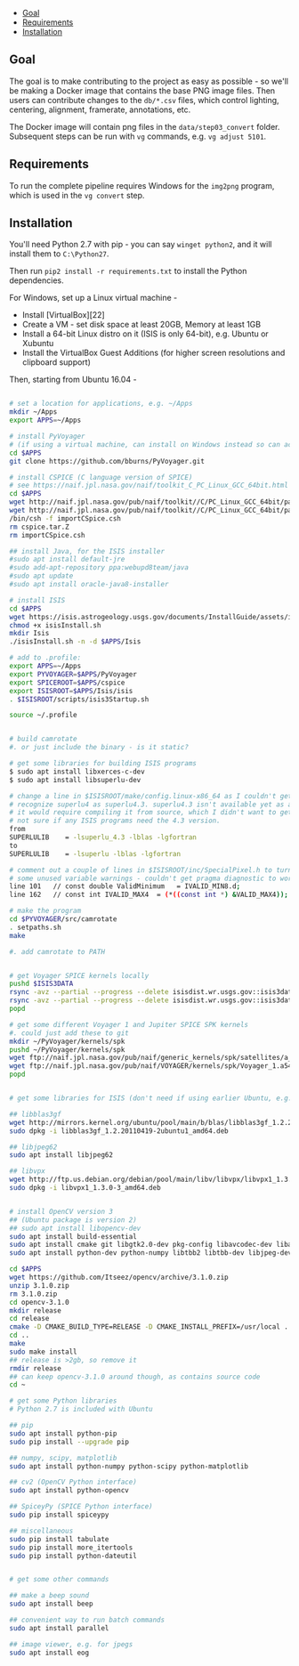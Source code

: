 - [Goal](#goal)
- [Requirements](#requirements)
- [Installation](#installation)


## Goal

The goal is to make contributing to the project as easy as possible - so we'll be making a Docker image that contains the base PNG image files. Then users can contribute changes to the `db/*.csv` files, which control lighting, centering, alignment, framerate, annotations, etc.

The Docker image will contain png files in the `data/step03_convert` folder. Subsequent steps can be run with `vg` commands, e.g. `vg adjust 5101`. 


## Requirements

To run the complete pipeline requires Windows for the `img2png` program, which is used in the `vg convert` step. 


## Installation

You'll need Python 2.7 with pip - you can say `winget python2`, and it will install them to `C:\Python27`.

Then run `pip2 install -r requirements.txt` to install the Python dependencies. 


<!-- You'll need **Windows**, **Python 2.7**, **img2png** [2], **OpenCV** version 3 [4], **SciPy** [3], **NumPy** [5], **Matplotlib** [6], **Pillow** [8], **tabulate** [10], **more-itertools** [14], and **ffmpeg** [7]. Building one of the included .csv data files (positions.csv) requires **SpiceyPy** [11], a Python interface to **SPICE** [12].  -->

<!-- I started with an installation of **Anaconda** [9], a Python distribution with lots of pre-installed scientific libraries, including **Matplotlib**, **NumPy**, **Pillow**, and **SciPy**, and added the rest with `pip`.  -->

<!-- At this point I'm not sure how rough the installation process might be.  -->

<!-- Note that **img2png** is only available on Windows - in the future, the PNG images (or JPGs) could be hosted elsewhere for download, to skip the tarfile and extraction and conversion steps, and allow for cross-platform use, if the editing needs to be distributed. -->

For Windows, set up a Linux virtual machine -

* Install [VirtualBox][22]
* Create a VM - set disk space at least 20GB, Memory at least 1GB
* Install a 64-bit Linux distro on it (ISIS is only 64-bit), e.g. Ubuntu or Xubuntu
* Install the VirtualBox Guest Additions (for higher screen resolutions and clipboard support)

Then, starting from Ubuntu 16.04 -

<!-- (put these into an install script) -->

```bash

# set a location for applications, e.g. ~/Apps
mkdir ~/Apps
export APPS=~/Apps

# install PyVoyager
# (if using a virtual machine, can install on Windows instead so can access the image files from there also)
cd $APPS
git clone https://github.com/bburns/PyVoyager.git

# install CSPICE (C language version of SPICE)
# see https://naif.jpl.nasa.gov/naif/toolkit_C_PC_Linux_GCC_64bit.html
cd $APPS
wget http://naif.jpl.nasa.gov/pub/naif/toolkit//C/PC_Linux_GCC_64bit/packages/cspice.tar.Z
wget http://naif.jpl.nasa.gov/pub/naif/toolkit//C/PC_Linux_GCC_64bit/packages/importCSpice.csh
/bin/csh -f importCSpice.csh
rm cspice.tar.Z
rm importCSpice.csh

## install Java, for the ISIS installer
#sudo apt install default-jre
#sudo add-apt-repository ppa:webupd8team/java
#sudo apt update
#sudo apt install oracle-java8-installer

# install ISIS
cd $APPS
wget https://isis.astrogeology.usgs.gov/documents/InstallGuide/assets/isisInstall.sh
chmod +x isisInstall.sh
mkdir Isis
./isisInstall.sh -n -d $APPS/Isis

# add to .profile:
export APPS=~/Apps
export PYVOYAGER=$APPS/PyVoyager
export SPICEROOT=$APPS/cspice
export ISISROOT=$APPS/Isis/isis
. $ISISROOT/scripts/isis3Startup.sh

source ~/.profile


# build camrotate
#. or just include the binary - is it static?

# get some libraries for building ISIS programs
$ sudo apt install libxerces-c-dev
$ sudo apt install libsuperlu-dev

# change a line in $ISISROOT/make/config.linux-x86_64 as I couldn't get it to
# recognize superlu4 as superlu4.3. superlu4.3 isn't available yet as a package - 
# it would require compiling it from source, which I didn't want to get into. 
# not sure if any ISIS programs need the 4.3 version. 
from 
SUPERLULIB    = -lsuperlu_4.3 -lblas -lgfortran
to 
SUPERLULIB    = -lsuperlu -lblas -lgfortran

# comment out a couple of lines in $ISISROOT/inc/SpecialPixel.h to turn off
# some unused variable warnings - couldn't get pragma diagnostic to work
line 101   // const double ValidMinimum   = IVALID_MIN8.d;
line 162   // const int IVALID_MAX4  = (*((const int *) &VALID_MAX4));

# make the program
cd $PYVOYAGER/src/camrotate
. setpaths.sh
make

#. add camrotate to PATH


# get Voyager SPICE kernels locally
pushd $ISIS3DATA
rsync -avz --partial --progress --delete isisdist.wr.usgs.gov::isis3data/data/voyager1 .
rsync -avz --partial --progress --delete isisdist.wr.usgs.gov::isis3data/data/voyager2 .
popd

# get some different Voyager 1 and Jupiter SPICE SPK kernels
#. could just add these to git
mkdir ~/PyVoyager/kernels/spk
pushd ~/PyVoyager/kernels/spk
wget ftp://naif.jpl.nasa.gov/pub/naif/generic_kernels/spk/satellites/a_old_versions/jup100.bsp
wget ftp://naif.jpl.nasa.gov/pub/naif/VOYAGER/kernels/spk/Voyager_1.a54206u_V0.2_merged.bsp
popd


# get some libraries for ISIS (don't need if using earlier Ubuntu, e.g. 12.04)

## libblas3gf
wget http://mirrors.kernel.org/ubuntu/pool/main/b/blas/libblas3gf_1.2.20110419-2ubuntu1_amd64.deb
sudo dpkg -i libblas3gf_1.2.20110419-2ubuntu1_amd64.deb

## libjpeg62
sudo apt install libjpeg62

## libvpx
wget http://ftp.us.debian.org/debian/pool/main/libv/libvpx/libvpx1_1.3.0-3_amd64.deb
sudo dpkg -i libvpx1_1.3.0-3_amd64.deb


# install OpenCV version 3
## (Ubuntu package is version 2)
## sudo apt install libopencv-dev
sudo apt install build-essential
sudo apt install cmake git libgtk2.0-dev pkg-config libavcodec-dev libavformat-dev libswscale-dev
sudo apt install python-dev python-numpy libtbb2 libtbb-dev libjpeg-dev libpng-dev libtiff-dev libjasper-dev libdc1394-22-dev

cd $APPS
wget https://github.com/Itseez/opencv/archive/3.1.0.zip
unzip 3.1.0.zip
rm 3.1.0.zip
cd opencv-3.1.0
mkdir release
cd release
cmake -D CMAKE_BUILD_TYPE=RELEASE -D CMAKE_INSTALL_PREFIX=/usr/local ..
cd ..
make
sudo make install
## release is >2gb, so remove it
rmdir release
## can keep opencv-3.1.0 around though, as contains source code
cd ~

# get some Python libraries
# Python 2.7 is included with Ubuntu

## pip
sudo apt install python-pip
sudo pip install --upgrade pip

## numpy, scipy, matplotlib
sudo apt install python-numpy python-scipy python-matplotlib

## cv2 (OpenCV Python interface)
sudo apt install python-opencv

## SpiceyPy (SPICE Python interface)
sudo pip install spiceypy

## miscellaneous
sudo pip install tabulate
sudo pip install more_itertools
sudo pip install python-dateutil


# get some other commands

## make a beep sound
sudo apt install beep

## convenient way to run batch commands
sudo apt install parallel

## image viewer, e.g. for jpegs
sudo apt install eog

```


